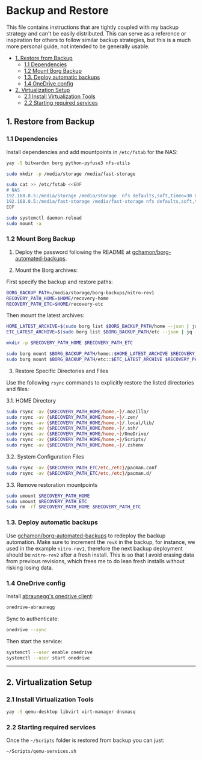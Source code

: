 # Backup and Restore

This file contains instructions that are tightly coupled with my backup
strategy and can't be easily distributed. This can serve as a reference or
inspiration for others to follow similar backup strategies, but this is a much
more personal guide, not intended to be generally usable.

<!--toc:start-->
- [1. Restore from Backup](#1-restore-from-backup)
  - [1.1 Dependencies](#11-dependencies)
  - [1.2 Mount Borg Backup](#12-mount-borg-backup)
  - [1.3. Deploy automatic backups](#13-deploy-automatic-backups)
  - [1.4 OneDrive config](#14-onedrive-config)
- [2. Virtualization Setup](#2-virtualization-setup)
  - [2.1 Install Virtualization Tools](#21-install-virtualization-tools)
  - [2.2 Starting required services](#22-starting-required-services)
<!--toc:end-->

## 1. Restore from Backup

### 1.1 Dependencies

Install dependencies and add mountpoints in `/etc/fstab` for the NAS:

```bash
yay -S bitwarden borg python-pyfuse3 nfs-utils

sudo mkdir -p /media/storage /media/fast-storage

sudo cat >> /etc/fstab <<EOF
# NAS
192.168.0.5:/media/storage /media/storage  nfs defaults,soft,timeo=30 0 0
192.168.0.5:/media/fast-storage /media/fast-storage nfs defaults,soft,timeo=30 0 0
EOF

sudo systemctl daemon-reload
sudo mount -a
```

### 1.2 Mount Borg Backup

1. Deploy the password following the README at [gchamon/borg-automated-backups](https://github.com/gchamon/borg-automated-backups).

2. Mount the Borg archives:

First specify the backup and restore paths:

```bash
BORG_BACKUP_PATH=/media/storage/borg-backups/nitro-rev1
RECOVERY_PATH_HOME=$HOME/recovery-home
RECOVERY_PATH_ETC=$HOME/recovery-etc
```

Then mount the latest archives:

```bash
HOME_LATEST_ARCHIVE=$(sudo borg list $BORG_BACKUP_PATH/home --json | jq -r '.archives[-1].archive')
ETC_LATEST_ARCHIVE=$(sudo borg list $BORG_BACKUP_PATH/etc --json | jq -r '.archives[-1].archive')

mkdir -p $RECOVERY_PATH_HOME $RECOVERY_PATH_ETC

sudo borg mount $BORG_BACKUP_PATH/home::$HOME_LATEST_ARCHIVE $RECOVERY_PATH_HOME
sudo borg mount $BORG_BACKUP_PATH/etc::$ETC_LATEST_ARCHIVE $RECOVERY_PATH_ETC
```

3. Restore Specific Directories and Files

Use the following `rsync` commands to explicitly restore the listed directories and files:

  3.1. HOME Directory

```bash
sudo rsync -av {$RECOVERY_PATH_HOME/home,~}/.mozilla/
sudo rsync -av {$RECOVERY_PATH_HOME/home,~}/.zen/
sudo rsync -av {$RECOVERY_PATH_HOME/home,~}/.local/lib/
sudo rsync -av {$RECOVERY_PATH_HOME/home,~}/.ssh/
sudo rsync -av {$RECOVERY_PATH_HOME/home,~}/OneDrive/
sudo rsync -av {$RECOVERY_PATH_HOME/home,~}/Scripts/
sudo rsync -av {$RECOVERY_PATH_HOME/home,~}/.zshenv
```

  3.2. System Configuration Files

```bash
sudo rsync -av {$RECOVERY_PATH_ETC/etc,/etc}/pacman.conf
sudo rsync -av {$RECOVERY_PATH_ETC/etc,/etc}/pacman.d/
```

  3.3. Remove restoration mountpoints

```bash
sudo umount $RECOVERY_PATH_HOME
sudo umount $RECOVERY_PATH_ETC
sudo rm -rf $RECOVERY_PATH_HOME $RECOVERY_PATH_ETC
```

### 1.3. Deploy automatic backups

Use [gchamon/borg-automated-backups](https://github.com/gchamon/borg-automated-backups)
to redeploy the backup automation. Make sure to increment the `revX` in the
backup, for instance, we used in the example `nitro-rev1`, therefore the next
backup deployment should be `nitro-rev2` after a fresh install. This is so that
I avoid erasing data from previous revisions, which frees me to do lean fresh
installs without risking losing data.

### 1.4 OneDrive config

Install [abraunegg's onedrive client]():

```bash
onedrive-abraunegg 
```

Sync to authenticate:

```bash
onedrive --sync
```

Then start the service:

```bash
systemctl --user enable onedrive
systemctl --user start onedrive
```

---

## 2. Virtualization Setup

### 2.1 Install Virtualization Tools

```bash
yay -S qemu-desktop libvirt virt-manager dnsmasq
```

### 2.2 Starting required services

Once the `~/Scripts` folder is restored from backup you can just:

```bash
~/Scripts/qemu-services.sh
```

